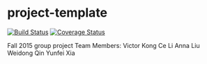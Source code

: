 # project-template
[![Build
Status](https://travis-ci.org/berkeley-stat159/project-delta.svg?branch=master)](https://travis-ci.org/berkeley-stat159/project-delta?branch=master)
[![Coverage
Status](https://coveralls.io/repos/berkeley-stat159/project-delta/badge.svg?branch=master)](https://coveralls.io/r/berkeley-stat159/project-delta?branch=master)

Fall 2015 group project
Team Members:
Victor Kong
Ce Li
Anna Liu
Weidong Qin
Yunfei Xia
